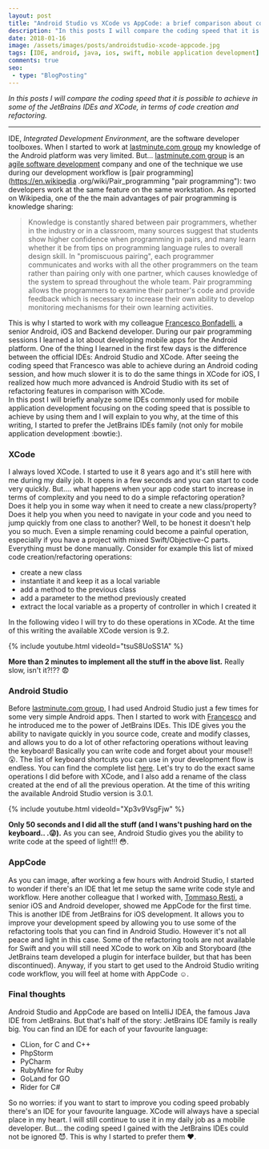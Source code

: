 ```yaml
---
layout: post
title: "Android Studio vs XCode vs AppCode: a brief comparison about coding speed"
description: "In this posts I will compare the coding speed that it is possible to achieve in some of the JetBrains IDEs and XCode, in terms of code creation and refactoring."
date: 2018-01-16
image: /assets/images/posts/androidstudio-xcode-appcode.jpg
tags: [IDE, android, java, ios, swift, mobile application development]
comments: true
seo:
 - type: "BlogPosting"
---
```


*In this posts I will compare the coding speed that it is possible to achieve in some of the JetBrains 
 IDEs and XCode, in terms of code creation and refactoring.*

---

IDE, *Integrated Development Environment*, are the software developer toolboxes. When I started to work at 
[lastminute.com group](http://www.lastminutegroup.com "lastminute.com group") my knowledge 
of the Android platform was very limited. But... [lastminute.com group](http://www.lastminutegroup.com "lastminute.com group") 
is an [agile software development](https://en.wikipedia.org/wiki/Agile_software_development "agile software development") company 
and one of the technique we use during our development workflow is [pair programming](https://en.wikipedia
.org/wiki/Pair_programming "pair programming"): two developers work at the same feature on the same workstation. 
As reported on Wikipedia, one of the the main advantages of pair programming is knowledge sharing:
 
 >Knowledge is constantly shared between pair programmers, whether in the industry or in a classroom, many sources 
 suggest that students show higher confidence when programming in pairs, and many learn whether it be from tips on 
 programming language rules to overall design skill. In "promiscuous pairing", each programmer communicates and 
 works with all the other programmers on the team rather than pairing only with one partner, which causes knowledge 
 of the system to spread throughout the whole team. Pair programming allows the programmers to examine their 
 partner's code and provide feedback which is necessary to increase their own ability to develop monitoring 
 mechanisms for their own learning activities.

This is why I started to work with my colleague [Francesco Bonfadelli](https://www.linkedin.com/in/fbonfadelli/ 
"Francesco Bonfadelli"), a senior Android, iOS and Backend developer. During our pair programming sessions I learned a 
lot about developing mobile apps for the Android platform. One of the thing I learned in the first few days is the 
difference between the official IDEs: Android Studio and XCode. After seeing the coding speed that Francesco was 
able to achieve during an Android coding session, and how much slower it is to do the same things
 in XCode for iOS, I realized how much more advanced is Android Studio with its set of refactoring features in 
 comparison with XCode.  
In this post I will briefly analyze some IDEs commonly used for mobile application development focusing on the 
coding speed that is possible to achieve by using them and I will explain to you why, at the
 time of this writing, I started to prefer the JetBrains IDEs family (not only for mobile application development 
 :bowtie:).

### XCode
I always loved XCode. I started to use it 8 years ago and it's still here with me during my daily job. It opens in a 
few seconds and you can start to code very quickly. But.... what happens when your app code start to increase in terms 
of complexity and you need to do a simple refactoring operation? Does it help you in some way when it need to create 
a new class/property? Does it help you when you need to navigate in your code and you need to jump quickly from one 
class to another? Well, to be honest it doesn't help you so much. Even a simple renaming could become a painful 
operation, especially if you have a project with mixed Swift/Objective-C parts. Everything must be done manually. 
Consider for example this list of mixed code creation/refactoring operations:

 * create a new class
 * instantiate it and keep it as a local variable 
 * add a method to the previous class
 * add a parameter to the method previously created
 * extract the local variable as a property of controller in which I created it
 
In the following video I will try to do these operations in XCode. At the time of this writing the available XCode 
version is 9.2.

{% include youtube.html videoId="tsuS8UoSS1A" %}

**More than 2 minutes to implement all the stuff in the above list.**
Really slow, isn't it?!?? :fearful:

### Android Studio
Before [lastminute.com group](http://www.lastminutegroup.com "lastminute.com group"), I had used Android Studio just 
a few times for some very simple Android apps. Then I started to work with [Francesco](https://www.linkedin.com/in/fbonfadelli/ "Francesco Bonfadelli") 
and he introduced me to the power of JetBrains IDEs. This IDE gives you the ability to navigate quickly in you source
 code, create and modify classes, and allows you to do a lot of other refactoring operations without leaving the 
 keyboard! Basically you can write code and forget about your mouse!! :open_mouth:. The list of keyboard shortcuts you 
 can use in your development flow is endless. You can find the complete list [here](https://developer.android.com/studio/intro/keyboard-shortcuts.html "Android studio keyboard shortcut"). 
Let's try to do the exact same operations I did before with XCode, and I also add a rename of the class created at 
the end of all the previous operation. At the time of this writing the available Android Studio version is 3.0.1. 

{% include youtube.html videoId="Xp3v9VsgFjw" %}

**Only 50 seconds and I did all the stuff (and I wans't pushing hard on the keyboard..
.:stuck_out_tongue_winking_eye:).**
As you can see, Android Studio gives you the ability to write code at the speed of light!!! :flushed:.

### AppCode
As you can image, after working a few hours with Android Studio, I started to wonder if there's an IDE that let me 
setup the same write code style and workflow. Here another colleague that I worked with, [Tommaso Resti](https://www.linkedin.com/in/tommaso-resti-0ab5285a/ "Tommaso Resti"),
a senior iOS and Android developer, showed me AppCode for the first time. This is another IDE from JetBrains for iOS 
development. It allows you to improve your development speed by allowing you to use some of the refactoring tools 
that you can find in Android Studio. However it's not all peace and light in this case. Some of the refactoring tools
 are not available for Swift and you will still need XCode to work on Xib and Storyboard (the JetBrains team 
 developed a plugin for interface builder, but that has been discontinued). 
 Anyway, if you start to get used to the Android Studio writing code workflow, you will feel at home with AppCode :relaxed:.

### Final thoughts 
Android Studio and AppCode are based on IntelliJ IDEA, the famous Java IDE from JetBrains. But that's half of 
the story: JetBrains IDE family is really big.
 You can find an IDE for each of your favourite language:
 * CLion, for C and C++
 * PhpStorm
 * PyCharm
 * RubyMine for Ruby
 * GoLand for GO
 * Rider for C#
 
So no worries: if you want to start to improve you coding speed probably there's an IDE for your favourite language. 
XCode will always have a special place in my heart. I will still continue to use it in my daily job as a mobile 
developer. But... the coding speed I gained with the JetBrains IDEs could not be ignored :smiling_imp:. This is why I 
started to prefer them :heart:. 